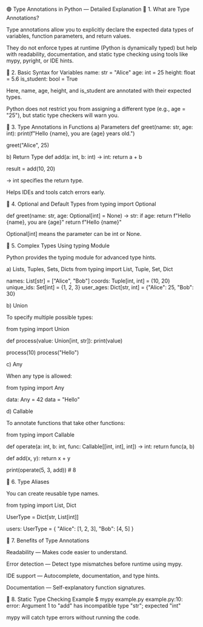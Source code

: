 🟢 Type Annotations in Python — Detailed Explanation
🔹 1. What are Type Annotations?

Type annotations allow you to explicitly declare the expected data types of variables, function parameters, and return values.

They do not enforce types at runtime (Python is dynamically typed) but help with readability, documentation, and static type checking using tools like mypy, pyright, or IDE hints.

🔹 2. Basic Syntax for Variables
name: str = "Alice"
age: int = 25
height: float = 5.6
is_student: bool = True


Here, name, age, height, and is_student are annotated with their expected types.

Python does not restrict you from assigning a different type (e.g., age = "25"), but static type checkers will warn you.

🔹 3. Type Annotations in Functions
a) Parameters
def greet(name: str, age: int):
    print(f"Hello {name}, you are {age} years old.")

greet("Alice", 25)

b) Return Type
def add(a: int, b: int) -> int:
    return a + b

result = add(10, 20)


-> int specifies the return type.

Helps IDEs and tools catch errors early.

🔹 4. Optional and Default Types
from typing import Optional

def greet(name: str, age: Optional[int] = None) -> str:
    if age:
        return f"Hello {name}, you are {age}"
    return f"Hello {name}"


Optional[int] means the parameter can be int or None.

🔹 5. Complex Types Using typing Module

Python provides the typing module for advanced type hints.

a) Lists, Tuples, Sets, Dicts
from typing import List, Tuple, Set, Dict

names: List[str] = ["Alice", "Bob"]
coords: Tuple[int, int] = (10, 20)
unique_ids: Set[int] = {1, 2, 3}
user_ages: Dict[str, int] = {"Alice": 25, "Bob": 30}

b) Union

To specify multiple possible types:

from typing import Union

def process(value: Union[int, str]):
    print(value)

process(10)
process("Hello")

c) Any

When any type is allowed:

from typing import Any

data: Any = 42
data = "Hello"

d) Callable

To annotate functions that take other functions:

from typing import Callable

def operate(a: int, b: int, func: Callable[[int, int], int]) -> int:
    return func(a, b)

def add(x, y):
    return x + y

print(operate(5, 3, add))  # 8

🔹 6. Type Aliases

You can create reusable type names.

from typing import List, Dict

UserType = Dict[str, List[int]]

users: UserType = {
    "Alice": [1, 2, 3],
    "Bob": [4, 5]
}

🔹 7. Benefits of Type Annotations

Readability — Makes code easier to understand.

Error detection — Detect type mismatches before runtime using mypy.

IDE support — Autocomplete, documentation, and type hints.

Documentation — Self-explanatory function signatures.

🔹 8. Static Type Checking Example
$ mypy example.py
example.py:10: error: Argument 1 to "add" has incompatible type "str"; expected "int"


mypy will catch type errors without running the code.